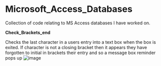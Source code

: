 # Microsoft_Access_Databases
Collection of code relating to MS Access databases I have worked on.

**Check_Brackets_end**

Checks the last character in a users entry into a text box when the box is exited. If character is not a closing bracket then it appears they have forgotten to initial in brackets their entry and so a message box reminder pops up
![image](https://user-images.githubusercontent.com/50867224/179209800-851dfeb9-97ab-4e17-8066-07f8d0f6157e.png)

